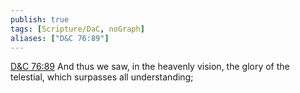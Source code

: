 ```yaml
---
publish: true
tags: [Scripture/DaC, noGraph]
aliases: ["D&C 76:89"]
---
```

[D&C 76:89](https://churchofjesuschrist.org/study/scriptures/dc-testament/dc/76?lang=eng&id=p89#p89) And thus we saw, in the heavenly vision, the glory of the telestial, which surpasses all understanding;
